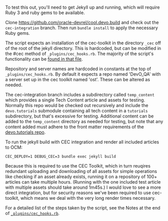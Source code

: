 To test this out, you'll need to get Jekyll up and running, which will require Ruby 3 and ruby gems to be available. 

Clone <https://github.com/oracle-devrel/cool.devo.build> and check out the `cec-integration` branch. Then run `bundle install` to apply the necessary Ruby gems.

The script expects an installation of the cec-toolkit in the directory `_cec` off of the root of the jekyll directory. This is hardcoded, but can be modified in the #cec method of `_plugins/cec_hooks.rb`. The majority of the script's functionality can be [found in that file](https://github.com/oracle-devrel/cool.devo.build/blob/cec-integration/_plugins/cec_hooks.rb).

Repository and server names are hardcoded in constants at the top of `_plugins/cec_hooks.rb`. By default it expects a repo named 'DevO_QA' with a server set up in the cec toolkit named 'ost'. These can be altered as needed.

The cec-integration branch includes a subdirectory called `temp_content` which provides a single Tech Content article and assets for testing. Normally this repo would be checked out recursively and include the `devo.tutorials` submodule containing all tech content in a `tutorials` subdirectory, but that's excessive for testing. Additional content can be added to the `temp_content` directory as needed for testing, but note that any content added must adhere to the front matter requirements of the [devo.tutorials repo](https://github.com/oracle-devrel/devo.tutorials/).

To run the jekyll build with CEC integration and render all included articles to OCM:

	CEC_DEPLOY=1 DEBUG_CEC=3 bundle exec jekyll build

Because this is required to use the CEC Toolkit, which in turn reuqires redundant uploading and downloading of all assets for simple operations like checking if an asset already exists, running it on a repository of 100+ articles can take multiple hours. (Running with the one included test article with multiple assets should take around 1m45s.) I would love to see a more direct integration, but for security reasons we've been required to use cec-toolkit, which means we deal with the very long render times necessary.

For a detailed list of the steps taken by the script, see the Notes at the end of [`_plugins/cec_hooks.rb`](https://github.com/oracle-devrel/cool.devo.build/blob/cec-integration/_plugins/cec_hooks.rb#L973).
